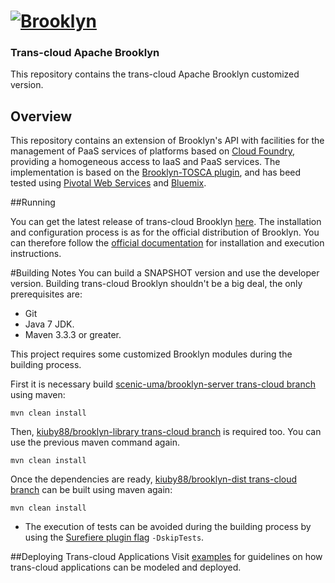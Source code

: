 
# [![**Brooklyn**](https://brooklyn.apache.org/style/img/apache-brooklyn-logo-244px-wide.png)](http://brooklyn.apache.org/)

### Trans-cloud Apache Brooklyn 

This repository contains the trans-cloud Apache Brooklyn customized version.

## Overview

This repository contains an extension of Brooklyn's API with facilities for the management of PaaS services of platforms based on [Cloud Foundry](https://www.cloudfoundry.org/), providing a homogeneous access to IaaS and PaaS services. The implementation is based on the [Brooklyn-TOSCA plugin](https://github.com/cloudsoft/brooklyn-tosca/), and has beed tested using [Pivotal Web Services](https://run.pivotal.io/) and [Bluemix](https://console.ng.bluemix.net/).

##Running

You can get the latest release of trans-cloud Brooklyn [here](https://github.com/kiuby88/brooklyn-dist/releases/download/apache-brooklyn-0.9.0-transcloud/brooklyn-trans-cloud-v0.1.0.zip).
The installation and configuration process is as for the official distribution of Brooklyn. You can therefore follow the [official documentation](https://brooklyn.apache.org/v/latest/start/running.html) for installation and execution instructions.

#Building Notes
You can build a SNAPSHOT version and use the developer version. Building trans-cloud Brooklyn shouldn't be a big deal, the only prerequisites are:
- Git
- Java 7 JDK.
- Maven 3.3.3 or greater.

This project requires some customized Brooklyn modules during the building process.

First it is necessary build [scenic-uma/brooklyn-server trans-cloud branch](https://github.com/scenic-uma/brooklyn-server/tree/trans-cloud) using maven:

    mvn clean install

Then, [kiuby88/brooklyn-library trans-cloud branch](https://github.com/kiuby88/brooklyn-library/tree/trans-cloud) is required too. You can use the previous maven command again.

    mvn clean install

Once the dependencies are ready, [kiuby88/brooklyn-dist trans-cloud branch](https://github.com/kiuby88/brooklyn-dist/tree/trans-cloud) can be built using maven again:

    mvn clean install

* The execution of tests can be avoided during the building process by using the [Surefiere plugin flag](http://maven.apache.org/surefire/maven-surefire-plugin/examples/skipping-test.html) `-DskipTests`.

##Deploying Trans-cloud Applications
Visit [examples](https://github.com/scenic-uma/brooklyn-dist/tree/trans-cloud/trans-cloud-samples/README.md) for guidelines on how trans-cloud applications can be modeled and deployed.
